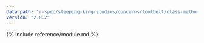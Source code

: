 ```yaml
---
data_path: "r-spec/sleeping-king-studios/concerns/toolbelt/class-methods"
version: "2.8.2"
---
```


{% include reference/module.md %}
